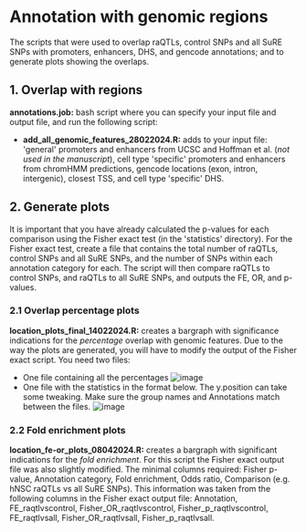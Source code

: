 # Annotation with genomic regions
The scripts that were used to overlap raQTLs, control SNPs and all SuRE SNPs with promoters, enhancers, DHS, and gencode annotations; and to generate plots showing the overlaps.

## 1. Overlap with regions
**annotations.job:** bash script where you can specify your input file and output file, and run the following script:
- **add_all_genomic_features_28022024.R:** adds to your input file: 'general' promoters and enhancers from UCSC and Hoffman et al. (_not used in the manuscript_), cell type 'specific' promoters and enhancers from chromHMM predictions, gencode locations (exon, intron, intergenic), closest TSS, and cell type 'specific' DHS.


## 2. Generate plots
It is important that you have already calculated the p-values for each comparison using the Fisher exact test (in the 'statistics' directory). For the Fisher exact test, create a file that contains the total number of raQTLs, control SNPs and all SuRE SNPs, and the number of SNPs within each annotation category for each. The script will then compare raQTLs to control SNPs, and raQTLs to all SuRE SNPs, and outputs the FE, OR, and p-values.
### 2.1 Overlap percentage plots
**location_plots_final_14022024.R:** creates a bargraph with significance indications for the _percentage_ overlap with genomic features. Due to the way the plots are generated, you will have to modify the output of the Fisher exact script. You need two files:
- One file containing all the percentages
![image](https://github.com/user-attachments/assets/adefa383-bc34-41c4-8a89-c4837ffa23ec)
- One file with the statistics in the format below. The y.position can take some tweaking. Make sure the group names and Annotations match between the files.
![image](https://github.com/user-attachments/assets/009c18e4-3dea-4755-8a4e-f3c7fdc9be08)

### 2.2 Fold enrichment plots
**location_fe-or_plots_08042024.R:** creates a bargraph with significant indications for the _fold enrichment_. For this script the Fisher exact output file was also slightly modified. The minimal columns required: Fisher p-value, Annotation category, Fold enrichment, Odds ratio, Comparison (e.g. hNSC raQTLs vs all SuRE SNPs). This information was taken from the following columns in the Fisher exact output file: Annotation, FE_raqtlvscontrol, Fisher_OR_raqtlvscontrol, Fisher_p_raqtlvscontrol, FE_raqtlvsall, Fisher_OR_raqtlvsall, Fisher_p_raqtlvsall.
